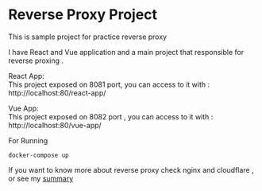 # Reverse Proxy Project
This is sample project for practice reverse proxy

I have React and Vue application and a main project that responsible for reverse proxing .

React App: <br />
This project exposed on 8081 port, you can access to it with : http://localhost:80/react-app/

Vue App: <br />
This project exposed on 8082 port , you can access to it with : http://localhost:80/vue-app/

For Running 
```
docker-compose up
```
If you want to know more about reverse proxy check nginx and cloudflare , or see my [summary](https://github.com/tmohammad78/learning/tree/main/nginx/reverse-proxy)